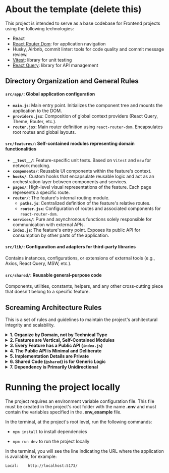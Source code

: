# About the template (delete this)

This project is intended to serve as a base codebase for Frontend projects using the following technologies:

- React
- [React Router Dom](https://reactrouter.com/en/main): for application navigation
- Husky, Airbnb, commit linter: tools for code quality and commit message review.
- [Vitest](https://vitest.dev/): library for unit testing
- [React Query](https://tanstack.com/query/latest): library for API management

## Directory Organization and General Rules

#### `src/app/`: Global application configuration

- **`main.js`**: Main entry point. Initializes the component tree and mounts the application to the DOM.
- **`providers.jsx`**: Composition of global context providers (React Query, Theme, Router, etc.).
- **`router.jsx`**: Main router definition using `react-router-dom`. Encapsulates root routes and global layouts.

#### `src/features/`: Self-contained modules representing domain functionalities

- **`__test__/`**: Feature-specific unit tests. Based on `Vitest` and `msw` for network mocking.
- **`components/`**: Reusable UI components within the feature's context.
- **`hooks/`**: Custom hooks that encapsulate reusable logic and act as an orchestration layer between components and services.
- **`pages/`**: High-level visual representations of the feature. Each page represents a specific route.
- **`router/`**: The feature's internal routing module.
  - **`paths.js`**: Centralized definition of the feature's relative routes.
  - **`router.jsx`**: Configuration of routes and associated components for `react-router-dom`.
- **`services/`**: Pure and asynchronous functions solely responsible for communication with external APIs.
- **`index.js`**: The feature's entry point. Exposes its public API for consumption by other parts of the application.

#### `src/lib/`: Configuration and adapters for third-party libraries

Contains instances, configurations, or extensions of external tools (e.g., Axios, React Query, MSW, etc.).

#### `src/shared/`: Reusable general-purpose code

Components, utilities, constants, helpers, and any other cross-cutting piece that doesn't belong to a specific feature.

## Screaming Architecture Rules

This is a set of rules and guidelines to maintain the project's architectural integrity and scalability.

<details>
  <summary><strong>1. Organize by Domain, not by Technical Type</strong></summary>

The main code structure should be in the `src/features` folder. Each subfolder represents a business capability (`products`, `auth`, `orders`), not a file type (`pages`, `components`).

</details>

<details>
  <summary><strong>2. Features are Vertical, Self-Contained Modules</strong></summary>

Each feature folder should contain everything it needs to function: its own API, components, hooks, routes, assets, and tests. A feature is a mini-application.

</details>

<details>
  <summary><strong>3. Every Feature has a Public API (<code>index.js</code>)</strong></summary>

Communication between features or from the application to a feature must occur only through its `index.js` file, which acts as its facade or public contract.

</details>

<details>
  <summary><strong>4. The Public API is Minimal and Deliberate</strong></summary>

Only what is strictly necessary for external interaction should be exported. By default, this is limited to:

- Data hooks (e.g., `useProducts`).
- Route definitions (e.g., `productRoutes`).
- Navigation constants (e.g., `PRODUCTS_PATHS`).
- "Widget" components explicitly designed to be shared.

</details>

<details>
  <summary><strong>5. Implementation Details are Private</strong></summary>

Fetcher functions (`getProductList`), internal components (`ProductCard`), and internally used hooks should not be exported in the feature's public API.

</details>

<details>
  <summary><strong>6. Shared Code (<code>@shared</code>) is for Generic Logic</strong></summary>

Root-level folders like `src/components`, `src/hooks`, `src/lib`, and `src/utils` are for code that is truly reusable and not tied to any specific business logic.

</details>

<details>
  <summary><strong>7. Dependency is Primarily Unidirectional</strong></summary>

1. As a general rule, a feature can import and use code from the shared folders (`@shared`).
2. Code in `@shared` should not depend on the internal implementation details of a feature.

> **Key Exception**:
> High-level structural components in `@shared` (like a `MainLayout`) can and should consume hooks exposed in a feature's public API (e.g., `useAuth` from `features/auth`) to reflect a global application state. This is a controlled and acceptable dependency.

</details>

# Running the project locally

The project requires an environment variable configuration file. This file must be created in the project's root folder with the name **.env** and must contain the variables specified in the **.env_example** file.

In the terminal, at the project's root level, run the following commands:

- `npm install` to install dependencies

- `npm run dev` to run the project locally

In the terminal, you will see the line indicating the URL where the application is available, for example:

```bash
Local:    http://localhost:5173/
```
